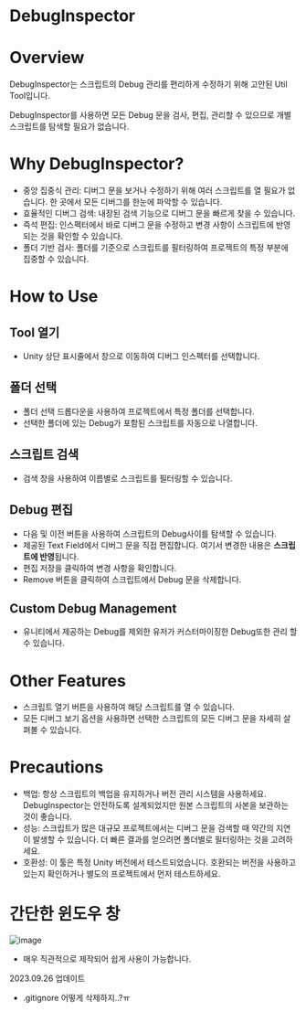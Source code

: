 # DebugInspector

# Overview
DebugInspector는 스크립트의 Debug 관리를 편리하게 수정하기 위해 고안된 Util Tool입니다. 

DebugInspector를 사용하면 모든 Debug 문을 검사, 편집, 관리할 수 있으므로 개별 스크립트를 탐색할 필요가 없습니다.

# Why DebugInspector?
- 중앙 집중식 관리: 디버그 문을 보거나 수정하기 위해 여러 스크립트를 열 필요가 없습니다. 한 곳에서 모든 디버그를 한눈에 파악할 수 있습니다.
- 효율적인 디버그 검색: 내장된 검색 기능으로 디버그 문을 빠르게 찾을 수 있습니다.
- 즉석 편집: 인스펙터에서 바로 디버그 문을 수정하고 변경 사항이 스크립트에 반영되는 것을 확인할 수 있습니다.
- 폴더 기반 검사: 폴더를 기준으로 스크립트를 필터링하여 프로젝트의 특정 부분에 집중할 수 있습니다.

# How to Use
## Tool 열기
- Unity 상단 표시줄에서 창으로 이동하여 디버그 인스펙터를 선택합니다.
## 폴더 선택
- 폴더 선택 드롭다운을 사용하여 프로젝트에서 특정 폴더를 선택합니다.
- 선택한 폴더에 있는 Debug가 포함된 스크립트를 자동으로 나열합니다.
## 스크립트 검색
- 검색 창을 사용하여 이름별로 스크립트를 필터링할 수 있습니다.
## Debug 편집
- 다음 및 이전 버튼을 사용하여 스크립트의 Debug사이를 탐색할 수 있습니다.
- 제공된 Text Field에서 디버그 문을 직접 편집합니다. 여기서 변경한 내용은 **스크립트에 반영**됩니다.
- 편집 저장을 클릭하여 변경 사항을 확인합니다.
- Remove 버튼을 클릭하여 스크립트에서 Debug 문을 삭제합니다.
## Custom Debug Management
- 유니티에서 제공하는 Debug를 제외한 유저가 커스터마이징한 Debug또한 관리 할 수 있습니다.

# Other Features
- 스크립트 열기 버튼을 사용하여 해당 스크립트를 열 수 있습니다.
- 모든 디버그 보기 옵션을 사용하면 선택한 스크립트의 모든 디버그 문을 자세히 살펴볼 수 있습니다.

# Precautions
- 백업: 항상 스크립트의 백업을 유지하거나 버전 관리 시스템을 사용하세요. DebugInspector는 안전하도록 설계되었지만 원본 스크립트의 사본을 보관하는 것이 좋습니다.
- 성능: 스크립트가 많은 대규모 프로젝트에서는 디버그 문을 검색할 때 약간의 지연이 발생할 수 있습니다. 더 빠른 결과를 얻으려면 폴더별로 필터링하는 것을 고려하세요.
- 호환성: 이 툴은 특정 Unity 버전에서 테스트되었습니다. 호환되는 버전을 사용하고 있는지 확인하거나 별도의 프로젝트에서 먼저 테스트하세요.

# 간단한 윈도우 창
![image](https://github.com/KimJinWooDa/DebugInspector/assets/76438011/b9ec4457-8fee-4b59-9160-5a8e65b4147f)


- 매우 직관적으로 제작되어 쉽게 사용이 가능합니다.

2023.09.26 업데이트
- .gitignore 어떻게 삭제하지..?ㅠ
